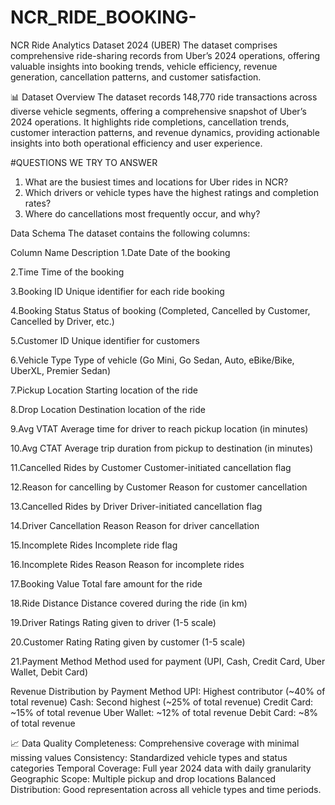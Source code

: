 # NCR_RIDE_BOOKING-
NCR Ride Analytics Dataset 2024 (UBER) The dataset comprises comprehensive ride-sharing records from Uber’s 2024 operations, offering valuable insights into booking trends, vehicle efficiency, revenue generation, cancellation patterns, and customer satisfaction.

📊 Dataset Overview
The dataset records 148,770 ride transactions across diverse vehicle segments, offering a comprehensive snapshot of Uber’s 2024 operations. It highlights ride completions, cancellation trends, customer interaction patterns, and revenue dynamics, providing actionable insights into both operational efficiency and user experience.

#QUESTIONS WE TRY TO ANSWER
1. What are the busiest times and locations for Uber rides in NCR?
2. Which drivers or vehicle types have the highest ratings and completion rates?
3. Where do cancellations most frequently occur, and why?



Data Schema
The dataset contains the following columns:

Column Name	Description
1.Date	Date of the booking

2.Time	Time of the booking

3.Booking ID	Unique identifier for each ride booking

4.Booking Status	Status of booking (Completed, Cancelled by Customer, Cancelled by Driver, etc.)

5.Customer ID	Unique identifier for customers

6.Vehicle Type	Type of vehicle (Go Mini, Go Sedan, Auto, eBike/Bike, UberXL, Premier Sedan)

7.Pickup Location	Starting location of the ride

8.Drop Location	Destination location of the ride

9.Avg VTAT	Average time for driver to reach pickup location (in minutes)

10.Avg CTAT	Average trip duration from pickup to destination (in minutes)

11.Cancelled Rides by Customer	Customer-initiated cancellation flag


12.Reason for cancelling by Customer	Reason for customer cancellation

13.Cancelled Rides by Driver	Driver-initiated cancellation flag

14.Driver Cancellation Reason	Reason for driver cancellation

15.Incomplete Rides	Incomplete ride flag

16.Incomplete Rides Reason	Reason for incomplete rides

17.Booking Value	Total fare amount for the ride

18.Ride Distance	Distance covered during the ride (in km)

19.Driver Ratings	Rating given to driver (1-5 scale)

20.Customer Rating	Rating given by customer (1-5 scale)

21.Payment Method	Method used for payment (UPI, Cash, Credit Card, Uber Wallet, Debit Card)



Revenue Distribution by Payment Method
UPI: Highest contributor (~40% of total revenue)
Cash: Second highest (~25% of total revenue)
Credit Card: ~15% of total revenue
Uber Wallet: ~12% of total revenue
Debit Card: ~8% of total revenue

📈 Data Quality
Completeness: Comprehensive coverage with minimal missing values
Consistency: Standardized vehicle types and status categories
Temporal Coverage: Full year 2024 data with daily granularity
Geographic Scope: Multiple pickup and drop locations
Balanced Distribution: Good representation across all vehicle types and time periods.

